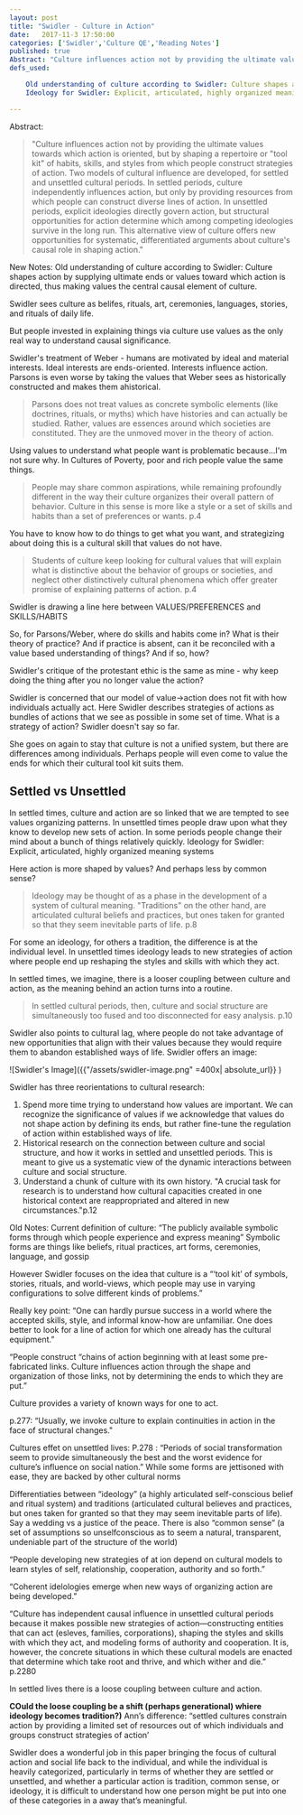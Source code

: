 ```yaml
---
layout: post
title: "Swidler - Culture in Action"
date:   2017-11-3 17:50:00
categories: ['Swidler','Culture QE','Reading Notes']
published: true
Abstract: "Culture influences action not by providing the ultimate values towards which action is oriented, but by shaping a repertoire or tool kit of habits, skills, and styles from which people construct strategies of action. Two models of cultural influence are developed, for settled and unsettled cultural periods. In settled periods, culture independently influences action, but only by providing resources from which people can construct diverse lines of action. In unsettled periods, explicit ideologies directly govern action, but structural opportunities for action determine which among competing ideologies survive in the long run. This alternative view of culture offers new opportunities for systematic, differentiated arguments about culture's causal role in shaping action."
defs_used:

    Old understanding of culture according to Swidler: Culture shapes action by supplying ultimate ends or values toward which action is directed, thus making values the central causal element of culture.
    Ideology for Swidler: Explicit, articulated, highly organized meaning systems

---
```

Abstract:
>"Culture influences action not by providing the ultimate values towards which action is oriented, but by shaping a repertoire or "tool kit" of habits, skills, and styles from which people construct strategies of action. Two models of cultural influence are developed, for settled and unsettled cultural periods. In settled periods, culture independently influences action, but only by providing resources from which people can construct diverse lines of action. In unsettled periods, explicit ideologies directly govern action, but structural opportunities for action determine which among competing ideologies survive in the long run. This alternative view of culture offers new opportunities for systematic, differentiated arguments about culture's causal role in shaping action."

New Notes:
<def>Old understanding of culture according to Swidler: Culture shapes action by supplying ultimate ends or values toward which action is directed, thus making values the central causal element of culture.</def>

Swidler sees culture as belifes, rituals, art, ceremonies, languages, stories, and rituals of daily life.

But people invested in explaining things via culture use values as the only real way to understand causal significance.

Swidler's treatment of Weber - humans are motivated by ideal and material interests. Ideal interests are ends-oriented. Interests influence action. Parsons is even worse by taking the values that Weber sees as historically constructed and makes them ahistorical.
>Parsons does not treat values as concrete symbolic elements (like doctrines, rituals, or myths) which have histories and can actually be studied. Rather, values are essences around which societies are constituted. They are the unmoved mover in the theory of action.

Using values to understand what people want is problematic because...I'm not sure why. In Cultures of Poverty, poor and rich people value the same things.
>People may share common aspirations, while remaining profoundly different in the way their culture organizes their overall pattern of behavior. Culture in this sense is more like a style or a set of skills and habits than a set of preferences or wants. p.4

You have to know how to do things to get what you want, and strategizing about doing this is a cultural skill that values do not have.

>Students of culture keep looking for cultural values that will explain what is distinctive about the behavior of groups or societies, and neglect other distinctively cultural phenomena which offer greater promise of explaining patterns of action. p.4

Swidler is drawing a line here between VALUES/PREFERENCES and SKILLS/HABITS

So, for Parsons/Weber, where do skills and habits come in? What is their theory of practice? And if practice is absent, can it be reconciled with a value based understanding of things? And if so, how?

Swidler's critique of the protestant ethic is the same as mine - why keep doing the thing after you no longer value the action?

Swidler is concerned that our model of value->action does not fit with how individuals actually act. Here Swidler describes strategies of actions as bundles of actions that we see as possible in some set of time. What is a strategy of action? Swidler doesn't say so far.

She goes on again to stay that culture is not a unified system, but there are differences among individuals. Perhaps people will even come to value the ends for which their cultural tool kit suits them.

## Settled vs Unsettled
In settled times, culture and action are so linked that we are tempted to see values organizing patterns. In unsettled times people draw upon what they know to develop new sets of action. In some periods people change their mind about a bunch of things relatively quickly.
<def>Ideology for Swidler: Explicit, articulated, highly organized meaning systems</def>

Here action is more shaped by values? And perhaps less by common sense?
>Ideology may be thought of as a phase in the development of a system of cultural meaning. "Traditions" on the other hand, are articulated cultural beliefs and practices, but ones taken for granted so that they seem inevitable parts of life. p.8

For some an ideology, for others a tradition, the difference is at the individual level. In unsettled times ideology leads to new strategies of action where people end up reshaping the styles and skills with which they act.

In settled times, we imagine, there is a looser coupling between culture and action, as the meaning behind an action turns into a routine.
>In settled cultural periods, then, culture and social structure are simultaneously too fused and too disconnected for easy analysis.  p.10

Swidler also points to cultural lag, where people do not take advantage of new opportunities that align with their values because they would require them to abandon established ways of life. Swidler offers an image:

![Swidler's Image]({{"/assets/swidler-image.png" =400x| absolute_url}} )

Swidler has three reorientations to cultural research:
1. Spend more time trying to understand how values are important. We can recognize the significance of values if we acknowledge that values do not shape action by defining its ends, but rather fine-tune the regulation of action within established ways of life.
2. Historical research on the connection between culture and social structure, and how it works in settled and unsettled periods. This is meant to give us a systematic view of the dynamic interactions between culture and social structure.
3. Understand a chunk of culture with its own history. "A crucial task for research is to understand how cultural capacities created in one historical context are reappropriated and altered in new circumstances."p.12

Old Notes:
Current definition of culture: “The publicly available symbolic forms through which people experience and express meaning” Symbolic forms are things like beliefs, ritual practices, art forms, ceremonies, language, and gossip

However Swidler focuses on the idea that culture is a “‘tool kit’ of symbols, stories, rituals, and world-views, which people may use in varying configurations to solve different kinds of problems.”

Really key point: “One can hardly pursue success in a world where the accepted skills, style, and informal know-how are unfamiliar. One does better to look for a line of action for which one already has the cultural equipment.”

“People construct “chains of action beginning with at least some pre-fabricated links. Culture influences action through the shape and organization of those links, not by determining the ends to which they are put.”

Culture provides a variety of known ways for one to act.

p.277: “Usually, we invoke culture to explain continuities in action in the face of structural changes."

Cultures effet on unsettled lives:
P.278 : “Periods of social transformation seem to provide simultaneously the best and the worst evidence for culture’s influence on social nation.” While some forms are jettisoned with ease, they are backed by other cultural norms

Differentiaties between “ideology” (a highly articulated self-conscious belief and ritual system) and traditions (articulated cultural believes and practices, but ones taken for granted so that they may seem inevitable parts of life). Say a wedding vs a justice of the peace. There is also “common sense” (a set of assumptions so unselfconscious as to seem a natural, transparent, undeniable part of the structure of the world)

“People developing new strategies of at ion depend on cultural models to learn styles of self, relationship, cooperation, authority and so forth.”

“Coherent idelologies emerge when new ways of organizing action are being developed.”

“Culture has independent causal influence in unsettled cultural periods because it makes possible new strategies of action—constructing entities that can act (esleves, families, corporations), shaping the styles and skills with which they act, and modeling forms of authority and cooperation. It is, however, the concrete situations in which these cultural models are enacted that determine which take root and thrive, and which wither and die.” p.2280

In settled lives there is a loose coupling between culture and action.

**COuld the loose coupling be a shift (perhaps generational) whiere ideology becomes tradition?)**
Ann’s difference: “settled cultures constrain action by providing a limited set of resources out of which individuals and groups construct strategies of action’

Swidler does a wonderful job in this paper bringing the focus of cultural action and social life back to the individual, and while the individual is heavily categorized, particularly in terms of whether they are settled or   unsettled, and whether a particular action is tradition, common sense, or ideology, it is difficult to understand how one person might be put into one of these categories in a away that’s meaningful.
